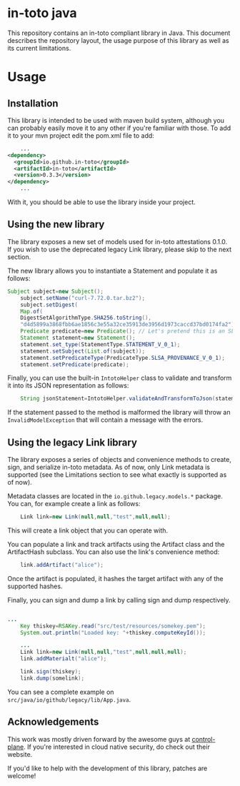 in-toto java
============

This repository contains an in-toto compliant library in Java. This document
describes the repository layout, the usage purpose of this library as well as
its current limitations.

# Usage

## Installation

This library is intended to be used with maven build system, although you can
probably easily move it to any other if you're familiar with those. To add it to
your mvn project edit the pom.xml file to add:

```xml
    ...
<dependency>
  <groupId>io.github.in-toto</groupId>
  <artifactId>in-toto</artifactId>
  <version>0.3.3</version>
</dependency>
    ...
```

With it, you should be able to use the library inside your project.

## Using the new library

The library exposes a new set of models used for in-toto attestations 0.1.0. If
you wish to use the deprecated legacy Link library, please skip to the next
section.

The new library allows you to instantiate a Statement and populate it as
follows:

```java
Subject subject=new Subject();
    subject.setName("curl-7.72.0.tar.bz2");
    subject.setDigest(
    Map.of(
    DigestSetAlgorithmType.SHA256.toString(),
    "d4d5899a3868fbb6ae1856c3e55a32ce35913de3956d1973caccd37bd0174fa2"));
    Predicate predicate=new Predicate(); // Let's pretend this is an SLSA predicate
    Statement statement=new Statement();
    statement.set_type(StatementType.STATEMENT_V_0_1);
    statement.setSubject(List.of(subject));
    statement.setPredicateType(PredicateType.SLSA_PROVENANCE_V_0_1);
    statement.setPredicate(predicate);
```

Finally, you can use the built-in `IntotoHelper` class to validate and transform
it into its JSON representation as follows:

```java
    String jsonStatement=IntotoHelper.validateAndTransformToJson(statement);
```

If the statement passed to the method is malformed the library will throw
an `InvalidModelException` that will contain a message with the errors.

## Using the legacy Link library

The library exposes a series of objects and convenience methods to create, sign,
and serialize in-toto metadata. As of now, only Link metadata is supported (see
the Limitations section to see what exactly is supported as of now).

Metadata classes are located in the `io.github.legacy.models.*` package. You
can, for example create a link as follows:

```java
    Link link=new Link(null,null,"test",null,null);
```

This will create a link object that you can operate with.

You can populate a link and track artifacts using the Artifact class and the
ArtifactHash subclass. You can also use the link's convenience method:

```java
    link.addArtifact("alice");
```

Once the artifact is populated, it hashes the target artifact with any of the
supported hashes.

Finally, you can sign and dump a link by calling sign and dump respectively.

```java

...
    Key thiskey=RSAKey.read("src/test/resources/somekey.pem");
    System.out.println("Loaded key: "+thiskey.computeKeyId());

    ...
    Link link=new Link(null,null,"test",null,null,null);
    link.addMaterialt("alice");

    link.sign(thiskey);
    link.dump(somelink);
```

You can see a complete example on `src/java/io/github/legacy/lib/App.java`.

## Acknowledgements

This work was mostly driven forward by the awesome guys at
[control-plane](https://control-plane.io). If you're interested in cloud native
security, do check out their website.

If you'd like to help with the development of this library, patches are welcome!
